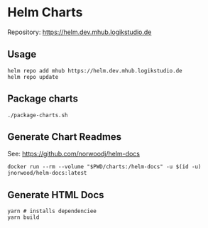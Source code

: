 # Helm Charts

Repository: <https://helm.dev.mhub.logikstudio.de>

## Usage

```shell
helm repo add mhub https://helm.dev.mhub.logikstudio.de
helm repo update
```

## Package charts

```shell
./package-charts.sh
```

## Generate Chart Readmes

See: <https://github.com/norwoodj/helm-docs>

```shell
docker run --rm --volume "$PWD/charts:/helm-docs" -u $(id -u) jnorwood/helm-docs:latest
```

## Generate HTML Docs

```
yarn # installs dependenciee
yarn build
```
